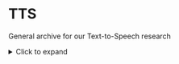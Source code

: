 # TTS
General archive for our Text-to-Speech research

<details><summary>Click to expand</summary>

</details>
